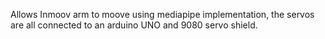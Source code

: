 Allows Inmoov arm to moove using mediapipe implementation, the servos are all connected to an arduino UNO and 9080 servo shield.
